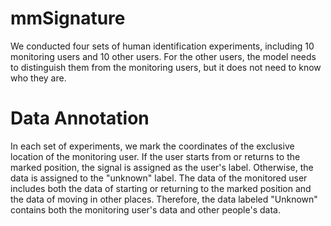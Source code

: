 # mmSignature
We conducted four sets of human identification experiments, including 10 monitoring users and 10 other users. For the other users, the model needs to distinguish them from the monitoring users, but it does not need to know who they are. 

# Data Annotation
 In each set of experiments, we mark the coordinates of the exclusive location of the monitoring user.  If the user starts from or returns to the marked position, the signal is assigned as the user's label. Otherwise, the data is assigned to the "unknown" label. The data of the monitored user includes both the data of starting or returning to the marked position and the data of moving in other places. Therefore, the data labeled "Unknown" contains both the monitoring user's data and other people's data.
